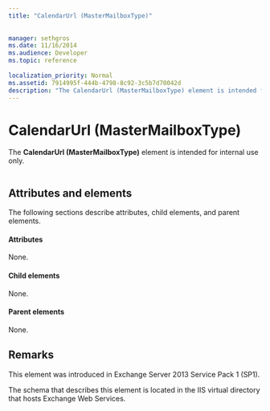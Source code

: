 ```yaml
---
title: "CalendarUrl (MasterMailboxType)"
 
 
manager: sethgros
ms.date: 11/16/2014
ms.audience: Developer
ms.topic: reference
 
localization_priority: Normal
ms.assetid: 7914995f-444b-4798-8c92-3c5b7d70042d
description: "The CalendarUrl (MasterMailboxType) element is intended for internal use only."
---
```


# CalendarUrl (MasterMailboxType)

The **CalendarUrl (MasterMailboxType)** element is intended for internal use only. 
  
```

```

## Attributes and elements

The following sections describe attributes, child elements, and parent elements.
  
#### Attributes

None.
  
#### Child elements

None.
  
#### Parent elements

None.
  
## Remarks

This element was introduced in Exchange Server 2013 Service Pack 1 (SP1).
  
The schema that describes this element is located in the IIS virtual directory that hosts Exchange Web Services.
  

